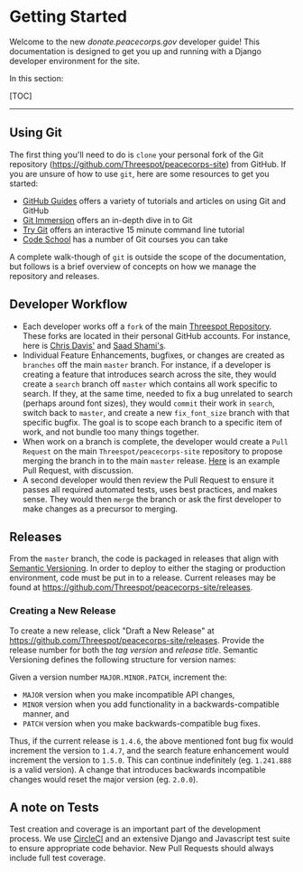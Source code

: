 <h1>Getting Started</h1>

Welcome to the new _donate.peacecorps.gov_ developer guide! This documentation is designed to get you up and running with a Django developer environment for the site.

In this section:

[TOC]

<hr>

## Using Git

The first thing you'll need to do is `clone` your personal fork of the Git repository (https://github.com/Threespot/peacecorps-site) from GitHub. If you are unsure of how to use `git`, here are some resources to get you started:

- [GitHub Guides](https://guides.github.com/) offers a variety of tutorials and articles on using Git and GitHub
- [Git Immersion](http://gitimmersion.com/) offers an in-depth dive in to Git
- [Try Git](https://try.github.io) offers an interactive 15 minute command line tutorial
- [Code School](https://www.codeschool.com/courses/git-real) has a number of Git courses you can take

A complete walk-though of `git` is outside the scope of the documentation, but follows is a brief overview of concepts on how we manage the repository and releases.

## Developer Workflow

- Each developer works off a `fork` of the main [Threespot Repository](https://github.com/Threespot/peacecorps-site). These forks are located in their personal GitHub accounts. For instance, here is [Chris Davis'](https://github.com/defbyte/peacecorps-site) and [Saad Shami's](https://github.com/sshami/peacecorps-site).
- Individual Feature Enhancements, bugfixes, or changes are created as `branches` off the main `master` branch. For instance, if a developer is creating a feature that introduces search across the site, they would create a `search` branch off `master` which contains all work specific to search. If they, at the same time, needed to fix a bug unrelated to search (perhaps around font sizes), they would `commit` their work in `search`, switch back to `master`, and create a new `fix_font_size` branch with that specific bugfix. The goal is to scope each branch to a specific item of work, and not bundle too many things together.
- When work on a branch is complete, the developer would create a `Pull Request` on the main `Threespot/peacecorps-site` repository to propose merging the branch in to the main `master` release. [Here](https://github.com/Threespot/peacecorps-site/pull/317) is an example Pull Request, with discussion.
- A second developer would then review the Pull Request to ensure it passes all required automated tests, uses best practices, and makes sense. They would then `merge` the branch or ask the first developer to make changes as a precursor to merging.

## Releases

From the `master` branch, the code is packaged in releases that align with [Semantic Versioning](http://semver.org/). In order to deploy to either the staging or production environment, code must be put in to a release. Current releases may be found at https://github.com/Threespot/peacecorps-site/releases.

### Creating a New Release
To create a new release, click "Draft a New Release" at https://github.com/Threespot/peacecorps-site/releases. Provide the release number for both the _tag version_ and _release title_. Semantic Versioning defines the following structure for version names:

Given a version number `MAJOR.MINOR.PATCH`, increment the:

- `MAJOR` version when you make incompatible API changes,
- `MINOR` version when you add functionality in a backwards-compatible manner, and
- `PATCH` version when you make backwards-compatible bug fixes.

Thus, if the current release is `1.4.6`, the above mentioned font bug fix would increment the version to `1.4.7`, and the search feature enhancement would increment the version to `1.5.0`. This can continue indefinitely (eg. `1.241.888` is a valid version). A change that introduces backwards incompatible changes would reset the major version (eg. `2.0.0`).

## A note on Tests
Test creation and coverage is an important part of the development process. We use [CircleCI](https://circleci.com/gh/18F/peacecorps-site) and an extensive Django and Javascript test suite to ensure appropriate code behavior. New Pull Requests should always include full test coverage.